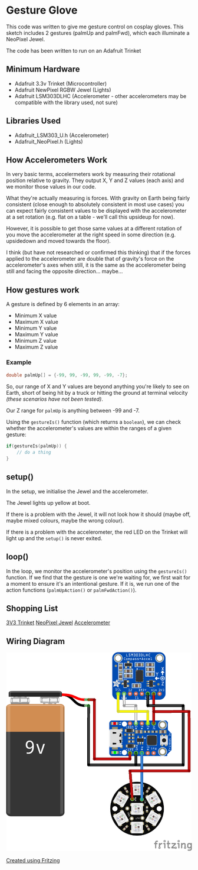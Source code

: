 # Gesture Glove

This code was written to give me gesture control on cosplay gloves. This sketch includes 2 gestures (palmUp and palmFwd), which each illuminate a NeoPixel Jewel.

The code has been written to run on an Adafruit Trinket

## Minimum Hardware

* Adafruit 3.3v Trinket (Microcontroller)
* Adafruit NewPixel RGBW Jewel (Lights)
* Adafruit LSM303DLHC (Accelerometer - other accelerometers may be compatible with the library used, not sure)

## Libraries Used

* Adafruit_LSM303_U.h (Accelerometer)
* Adafruit_NeoPixel.h (Lights)

## How Accelerometers Work

In very basic terms, accelermeters work by measuring their rotational position relative to gravity. They output X, Y and Z values (each axis) and we monitor those values in our code.

What they're actually measuring is forces. With gravity on Earth being fairly consistent (close enough to absolutely consistent in most use cases) you can expect fairly consistent values to be displayed with the accelerometer at a set rotation (e.g. flat on a table - we'll call this upsideup for now).

However, it is possible to get those same values at a different rotation of you move the accelerometer at the right speed in some direction (e.g. upsidedown and moved towards the floor).

I think (but have not researched or confirmed this thinking) that if the forces applied to the accelerometer are double that of gravity's force on the accelerometer's axes when still, it is the same as the accelerometer being still and facing the opposite direction... maybe...

## How gestures work

A gesture is defined by 6 elements in an array:
* Minimum X value
* Maximum X value
* Minimum Y value
* Maximum Y value
* Minimum Z value
* Maximum Z value

### Example

```C
double palmUp[] = {-99, 99, -99, 99, -99, -7};
```

So, our range of X and Y values are beyond anything you're likely to see on Earth, short of being hit by a truck or hitting the ground at terminal velocity *(these scenarios have not been tested)*.

Our Z range for `palmUp` is anything between -99 and -7.

Using the `gestureIs()` function (which returns a `boolean`), we can check whether the accelerometer's values are within the ranges of a given gesture:

```C
if(gestureIs(palmUp)) {
	// do a thing
}
```

## setup()
In the setup, we initialise the Jewel and the accelerometer.

The Jewel lights up yellow at boot.

If there is a problem with the Jewel, it will not look how it should (maybe off, maybe mixed colours, maybe the wrong colour).

If there is a problem with the accelerometer, the red LED on the Trinket will light up and the `setup()` is never exited.

## loop()

In the loop, we monitor the accelerometer's position using the `gestureIs()` function. If we find that the gesture is one we're waiting for, we first wait for a moment to ensure it's an intentional gesture. If it is, we run one of the action functions (`palmUpAction()` or `palmFwdAction()`).

## Shopping List

[3V3 Trinket](https://www.rapidonline.com/adafruit-1500-trinket-3v3-attiny85-arduino-compatible-75-0580)
[NeoPixel Jewel](https://www.rapidonline.com/adafruit-2859-neopixel-jewel-led-module-7-x-5050-rgbw-natural-white-4500k--73-5271)
[Accelerometer](https://www.rapidonline.com/adafruit-1120-3-axis-accelerometer-and-magnetometer-compass-board-75-0582)

## Wiring Diagram

![alt text](https://github.com/TalonGrayson/trinket_gesture_glove/blob/master/Wiring%20Diagram_bb.png "Wiring Diagram created in Fritzing")

[Created using Fritzing](https://fritzing.org/home/)